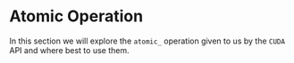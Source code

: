# Atomic Operation

In this section we will explore the `atomic_` operation given to us by the `CUDA` API and where best to use them.
